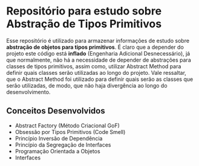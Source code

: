 ﻿# Repositório para estudo sobre Abstração de Tipos Primitivos
Esse repositório é utilizado para armazenar informações de estudo sobre **abstração de objetos para tipos primitivos**. É claro que a depender do projeto este código está **inflado** (Engenharia Adicional Desnecessário), já que normalmente, não há a necessidade de depender de abstrações para classes de tipos primitivos, assim como, utilizar Abstract Method para definir quais classes serão utilizadas ao longo do projeto. Vale ressaltar, que o Abstract Method foi utilizado para definir quais serão as classes que serão utilizadas, de modo, que não haja divergência ao longo do desenvolvimento.


## Conceitos Desenvolvidos
- Abstract Factory (Método Criacional GoF)
- Obsessão por Tipos Primitivos (Code Smell)
- Princípio Inversão de Dependência
- Princípio da Segregação de Interfaces
- Programação Orientada a Objetos
- Interfaces